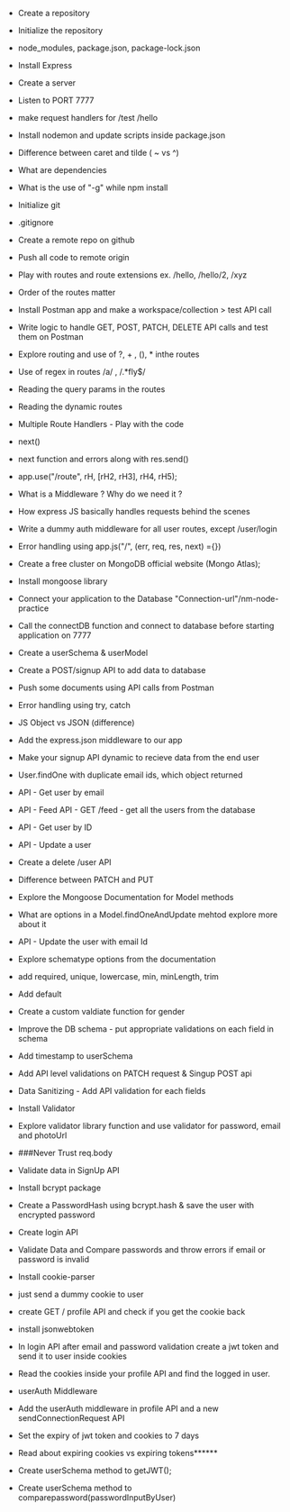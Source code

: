 - Create a repository
- Initialize the repository
- node_modules, package.json, package-lock.json
- Install Express
- Create a server
- Listen to PORT 7777
- make request handlers for /test /hello
- Install nodemon and update scripts inside package.json
- Difference between caret and tilde ( ~ vs ^)
- What are dependencies
- What is the use of "-g" while npm install

- Initialize git
- .gitignore
- Create a remote repo on github
- Push all code to remote origin
- Play with routes and route extensions ex. /hello, /hello/2, /xyz
- Order of the routes matter
- Install Postman app and make a workspace/collection > test API call
- Write logic to handle GET, POST, PATCH, DELETE API calls and test them on Postman
- Explore routing and use of ?, + , (), \* inthe routes
- Use of regex in routes /a/ , /.\*fly$/
- Reading the query params in the routes
- Reading the dynamic routes

- Multiple Route Handlers - Play with the code
- next()
- next function and errors along with res.send()
- app.use("/route", rH, [rH2, rH3], rH4, rH5);
- What is a Middleware ? Why do we need it ?
- How express JS basically handles requests behind the scenes
- Write a dummy auth middleware for all user routes, except /user/login
- Error handling using app.js("/", (err, req, res, next) ={})

- Create a free cluster on MongoDB official website (Mongo Atlas);
- Install mongoose library
- Connect your application to the Database "Connection-url"/nm-node-practice
- Call the connectDB function and connect to database before starting application on 7777
- Create a userSchema & userModel
- Create a POST/signup API to add data to database
- Push some documents using API calls from Postman
- Error handling using try, catch

- JS Object vs JSON (difference)
- Add the express.json middleware to our app
- Make your signup API dynamic to recieve data from the end user
- User.findOne with duplicate email ids, which object returned
- API - Get user by email
- API - Feed API - GET /feed - get all the users from the database
- API - Get user by ID
- API - Update a user
- Create a delete /user API
- Difference between PATCH and PUT
- Explore the Mongoose Documentation for Model methods
- What are options in a Model.findOneAndUpdate mehtod explore more about it
- API - Update the user with email Id

- Explore schematype options from the documentation
- add required, unique, lowercase, min, minLength, trim
- Add default
- Create a custom valdiate function for gender
- Improve the DB schema - put appropriate validations on each field in schema
- Add timestamp to userSchema
- Add API level validations on PATCH request & Singup POST api
- Data Sanitizing - Add API validation for each fields
- Install Validator
- Explore validator library function and use validator for password, email and photoUrl
- ###Never Trust req.body

- Validate data in SignUp API
- Install bcrypt package
- Create a PasswordHash using bcrypt.hash & save the user with encrypted password
- Create login API
- Validate Data and Compare passwords and throw errors if email or password is invalid

- Install cookie-parser
- just send a dummy cookie to user
- create GET / profile API and check if you get the cookie back
- install jsonwebtoken
- In login API after email and password validation create a jwt token and send it to user inside cookies
- Read the cookies inside your profile API and find the logged in user.
- userAuth Middleware
- Add the userAuth middleware in profile API and a new sendConnectionRequest API
- Set the expiry of jwt token and cookies to 7 days
- Read about expiring cookies vs expiring tokens**\*\***
- Create userSchema method to getJWT();
- Create userSchema method to comparepassword(passwordInputByUser)

